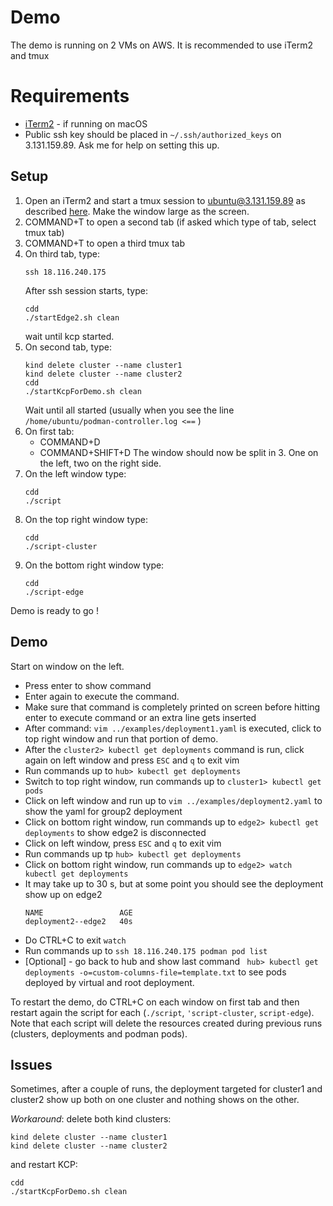 # Demo

The demo is running on 2 VMs on AWS. It is recommended to use iTerm2 and tmux 

# Requirements

- [iTerm2](https://iterm2.com) - if running on macOS
- Public ssh key should be placed in `~/.ssh/authorized_keys` on 3.131.159.89. Ask me for help on setting this up.

## Setup

1. Open an iTerm2 and start a tmux session to ubuntu@3.131.159.89 as described [here](https://medium.com/@gveloper/using-iterm2s-built-in-integration-with-tmux-d5d0ef55ec30). Make the window large as the screen.
2. COMMAND+T to open a second tab (if asked which type of tab, select tmux tab)
3. COMMAND+T to open a third tmux tab
4. On third tab, type:
   ```shell
   ssh 18.116.240.175
   ```
   After ssh session starts, type:
   ```shell
   cdd
   ./startEdge2.sh clean
   ``` 
   wait until kcp started.
5. On second tab, type:
   ```shell
   kind delete cluster --name cluster1
   kind delete cluster --name cluster2
   cdd
   ./startKcpForDemo.sh clean
   ```
   Wait until all started (usually when you see the line `/home/ubuntu/podman-controller.log <==` )
6. On first tab:
   - COMMAND+D
   - COMMAND+SHIFT+D
   The window should now be split in 3. One on the left, two on the right side.
7. On the left window type:
   ```shell
   cdd
   ./script
   ```
8. On the top right window type:
   ```shell
   cdd
   ./script-cluster
   ```
9. On the bottom right window type:
   ```shell
   cdd
   ./script-edge
   ```

Demo is ready to go !

## Demo

Start on window on the left. 
- Press enter to show command
- Enter again to execute the command.
- Make sure that command is completely printed on screen before hitting enter to execute command or an extra line gets inserted
- After command: `vim ../examples/deployment1.yaml` is executed, click to top right window and run that portion of demo.
- After the `cluster2> kubectl get deployments` command is run, click again on left window and press `ESC` and `q` to exit vim 
- Run commands up to `hub> kubectl get deployments` 
- Switch to top right window, run commands up to `cluster1> kubectl get pods`
- Click on left window and run up to `vim ../examples/deployment2.yaml` to show the yaml for group2 deployment
- Click on bottom right window, run commands up to `edge2> kubectl get deployments` to show edge2 is disconnected
- Click on left window, press `ESC` and `q` to exit vim 
- Run commands up tp `hub> kubectl get deployments`
- Click on bottom right window, run commands up to `edge2> watch kubectl get deployments`
- It may take up to 30 s, but at some point you should see the deployment show up on edge2
  ```
  NAME                 AGE
  deployment2--edge2   40s
  ```
- Do CTRL+C to exit `watch`
- Run commands up to `ssh 18.116.240.175 podman pod list`  
- [Optional] - go back to hub and show last command ` hub> kubectl get deployments -o=custom-columns-file=template.txt` to see pods deployed by virtual and root deployment.

To restart the demo, do CTRL+C on each window on first tab and then restart again the script for each 
(`./script`, `'script-cluster`, `script-edge`). Note that each script will delete the resources created during 
previous runs (clusters, deployments and podman pods).

## Issues

Sometimes, after a couple of runs, the deployment targeted for cluster1 and cluster2 show up both on one cluster and
nothing shows on the other. 

*Workaround*: delete both kind clusters:

```shell
kind delete cluster --name cluster1
kind delete cluster --name cluster2
```

and restart KCP:

```shell
cdd
./startKcpForDemo.sh clean
```




